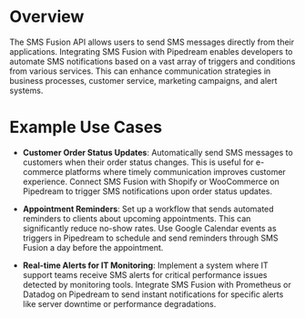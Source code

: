 # Overview

The SMS Fusion API allows users to send SMS messages directly from their applications. Integrating SMS Fusion with Pipedream enables developers to automate SMS notifications based on a vast array of triggers and conditions from various services. This can enhance communication strategies in business processes, customer service, marketing campaigns, and alert systems.

# Example Use Cases

- **Customer Order Status Updates**: Automatically send SMS messages to customers when their order status changes. This is useful for e-commerce platforms where timely communication improves customer experience. Connect SMS Fusion with Shopify or WooCommerce on Pipedream to trigger SMS notifications upon order status updates.

- **Appointment Reminders**: Set up a workflow that sends automated reminders to clients about upcoming appointments. This can significantly reduce no-show rates. Use Google Calendar events as triggers in Pipedream to schedule and send reminders through SMS Fusion a day before the appointment.

- **Real-time Alerts for IT Monitoring**: Implement a system where IT support teams receive SMS alerts for critical performance issues detected by monitoring tools. Integrate SMS Fusion with Prometheus or Datadog on Pipedream to send instant notifications for specific alerts like server downtime or performance degradations.
